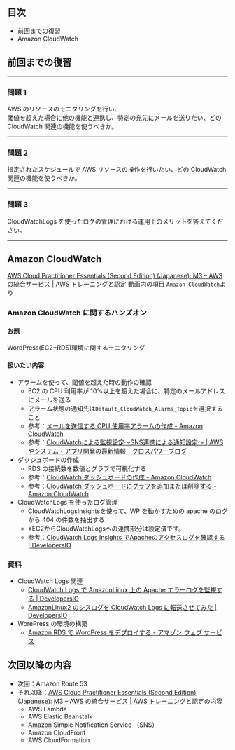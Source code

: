 ## 目次

-   前回までの復習
-   Amazon CloudWatch

## 前回までの復習

---

### 問題 1

AWS のリソースのモニタリングを行い、  
閾値を超えた場合に他の機能と連携し、特定の宛先にメールを送りたい、どの CloudWatch 関連の機能を使うべきか。

---

### 問題 2

指定されたスケジュールで AWS リソースの操作を行いたい、どの CloudWatch 関連の機能を使うべきか。

---

### 問題 3

CloudWatchLogs を使ったログの管理における運用上のメリットを答えてください。

---

## Amazon CloudWatch

[AWS Cloud Practitioner Essentials (Second Edition) (Japanese): M3 – AWS の統合サービス | AWS トレーニングと認定](https://www.aws.training/Details/eLearning?id=34402) 動画内の項目 `Amazon CloudWatch`より

### Amazon CloudWatch に関するハンズオン

#### お題

WordPress(EC2+RDS)環境に関するモニタリング

#### 扱いたい内容

-   アラームを使って、閾値を超えた時の動作の確認
    -   EC2 の CPU 利用率が 10%以上を超えた場合に、特定のメールアドレスにメールを送る
       -  アラーム状態の通知先は`Default_CloudWatch_Alarms_Topic`を選択すること
       -  参考：[メールを送信する CPU 使用率アラームの作成 - Amazon CloudWatch](https://docs.aws.amazon.com/ja_jp/AmazonCloudWatch/latest/monitoring/US_AlarmAtThresholdEC2.html) 
       -  参考：[CloudWatchによる監視設定～SNS連携による通知設定～ | AWSやシステム・アプリ開発の最新情報｜クロスパワーブログ](https://xp-cloud.jp/blog/2017/11/16/1990/)
-   ダッシュボードの作成
    -   RDS の接続数を数値とグラフで可視化する
       - 参考：[CloudWatch ダッシュボードの作成 - Amazon CloudWatch](https://docs.aws.amazon.com/ja_jp/AmazonCloudWatch/latest/monitoring/create_dashboard.html)
       - 参考：[CloudWatch ダッシュボードにグラフを追加または削除する - Amazon CloudWatch](https://docs.aws.amazon.com/ja_jp/AmazonCloudWatch/latest/monitoring/add_remove_graph_dashboard.html)   
-   CloudWatchLogs を使ったログ管理
    -   CloudWatchLogsInsightsを使って、WP を動かすための apache のログから 404 の件数を抽出する
       -   ※EC2からCloudWatchLogsへの連携部分は設定済です。
       -   参考：[CloudWatch Logs Insights でApacheのアクセスログを確認する | DevelopersIO](https://dev.classmethod.jp/articles/cwinsights-apache/)

### 資料

-   CloudWatch Logs 関連
    -   [CloudWatch Logs で AmazonLinux 上の Apache エラーログを監視する | DevelopersIO](https://dev.classmethod.jp/articles/cloudwatch-logs-apache/)
    -   [AmazonLinux2 のシスログを CloudWatch Logs に転送させてみた | DevelopersIO](https://dev.classmethod.jp/articles/awslogs-amazonlinux2/)
-   WorePress の環境の構築
    -   [Amazon RDS で WordPress をデプロイする - アマゾン ウェブ サービス](https://aws.amazon.com/jp/getting-started/hands-on/deploy-wordpress-with-amazon-rds/)

## 次回以降の内容

-   次回：Amazon Route 53
-   それ以降：[AWS Cloud Practitioner Essentials (Second Edition) (Japanese): M3 – AWS の統合サービス | AWS トレーニングと認定](https://www.aws.training/Details/eLearning?id=34402)の内容
    -   AWS Lambda
    -   AWS Elastic Beanstalk
    -   Amazon Simple Notification Service （SNS）
    -   Amazon CloudFront
    -   AWS CloudFormation
